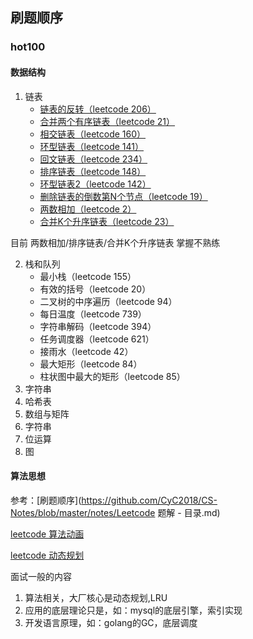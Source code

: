 ## 刷题顺序

### hot100

#### 数据结构
1. 链表
   - [链表的反转（leetcode 206）](https://github.com/Cocoon-break/leetcode-go/blob/master/hot100/linked_list/leetcode_206.go)
   - [合并两个有序链表（leetcode 21）](https://github.com/Cocoon-break/leetcode-go/blob/master/hot100/linked_list/leetcode_21.go)
   - [相交链表（leetcode 160）](https://github.com/Cocoon-break/leetcode-go/blob/master/hot100/linked_list/leetcode_160.go)
   - [环型链表（leetcode 141）](https://github.com/Cocoon-break/leetcode-go/blob/master/hot100/linked_list/leetcode_141.go)
   - [回文链表（leetcode 234）](https://github.com/Cocoon-break/leetcode-go/blob/master/hot100/linked_list/leetcode_234.go)
   - [排序链表（leetcode 148）](https://github.com/Cocoon-break/leetcode-go/blob/master/hot100/linked_list/leetcode_148.go)
   - [环型链表2（leetcode 142）](https://github.com/Cocoon-break/leetcode-go/blob/master/hot100/linked_list/leetcode_142.go)
   - [删除链表的倒数第N个节点（leetcode 19）](https://github.com/Cocoon-break/leetcode-go/blob/master/hot100/linked_list/leetcode_19.go)
   - [两数相加（leetcode 2）](https://github.com/Cocoon-break/leetcode-go/blob/master/hot100/linked_list/leetcode_2.go)
   - [合并K个升序链表（leetcode 23）]((https://github.com/Cocoon-break/leetcode-go/blob/master/hot100/linked_list/leetcode_23.go))

目前 两数相加/排序链表/合并K个升序链表 掌握不熟练

2. 栈和队列
   - 最小栈（leetcode 155）
   - 有效的括号（leetcode 20）
   - 二叉树的中序遍历（leetcode 94）
   - 每日温度（leetcode 739）
   - 字符串解码（leetcode 394）
   - 任务调度器（leetcode 621）
   - 接雨水（leetcode 42）
   - 最大矩形（leetcode 84）
   - 柱状图中最大的矩形（leetcode 85）
3. 字符串
4. 哈希表
5. 数组与矩阵
6. 字符串
7. 位运算
8. 图

#### 算法思想











参考：[刷题顺序](https://github.com/CyC2018/CS-Notes/blob/master/notes/Leetcode 题解 - 目录.md)

[leetcode 算法动画](https://github.com/MisterBooo/LeetCodeAnimation)

[leetcode 动态规划](https://github.com/labuladong/fucking-algorithm)

面试一般的内容
1. 算法相关，大厂核心是动态规划,LRU
2. 应用的底层理论只是，如：mysql的底层引擎，索引实现
3. 开发语言原理，如：golang的GC，底层调度